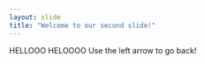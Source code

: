 ```yaml
---
layout: slide
title: "Welcome to our second slide!"
---
```

HELLOOO HELOOOO
Use the left arrow to go back!
